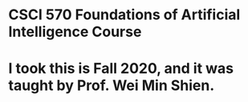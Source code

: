# CSCI 570 Foundations of Artificial Intelligence Course
# I took this is Fall 2020, and it was taught by Prof. Wei Min Shien. 
 
